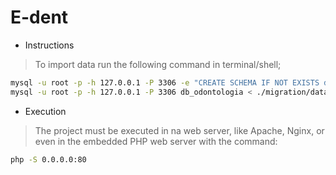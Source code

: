 # E-dent

* Instructions

> To import data run the following command in terminal/shell;

```bash
mysql -u root -p -h 127.0.0.1 -P 3306 -e "CREATE SCHEMA IF NOT EXISTS db_odontologia;"
mysql -u root -p -h 127.0.0.1 -P 3306 db_odontologia < ./migration/data.sql
```

* Execution

> The project must be executed in na web server, like Apache, Nginx, or even in the embedded PHP web server with the command:

```bash
php -S 0.0.0.0:80
```
